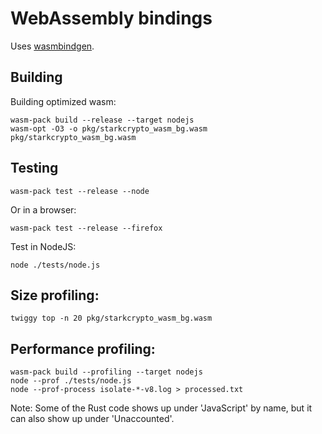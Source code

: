# WebAssembly bindings

[pack]: https://rustwasm.github.io/wasm-pack/book/

Uses [wasmbindgen][bindgen].

[bindgen]: https://rustwasm.github.io/docs/wasm-bindgen/introduction.html

## Building

Building optimized wasm:

```
wasm-pack build --release --target nodejs
wasm-opt -O3 -o pkg/starkcrypto_wasm_bg.wasm pkg/starkcrypto_wasm_bg.wasm
```

## Testing

```
wasm-pack test --release --node
```

Or in a browser:

```
wasm-pack test --release --firefox
```

Test in NodeJS:

```
node ./tests/node.js
```

## Size profiling:

```
twiggy top -n 20 pkg/starkcrypto_wasm_bg.wasm
```

## Performance profiling:

```
wasm-pack build --profiling --target nodejs
node --prof ./tests/node.js
node --prof-process isolate-*-v8.log > processed.txt
```

Note: Some of the Rust code shows up under 'JavaScript' by name, but it can also
show up under 'Unaccounted'.
